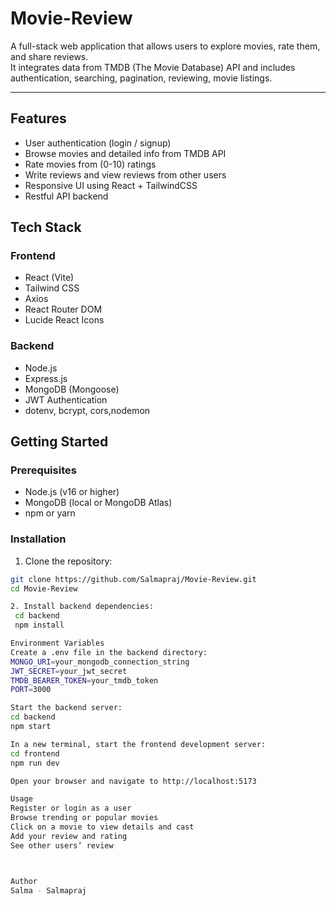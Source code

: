 # Movie-Review

A full-stack web application that allows users to explore movies, rate them, and share reviews.  
It integrates data from TMDB (The Movie Database) API and includes authentication, searching, pagination, reviewing, movie listings.

---

## Features

- User authentication (login / signup)
- Browse movies and detailed info from TMDB API
- Rate movies from (0-10) ratings
- Write reviews and view reviews from other users
- Responsive UI using React + TailwindCSS
- Restful API backend

## Tech Stack

### Frontend

- React (Vite)
- Tailwind CSS
- Axios
- React Router DOM
- Lucide React Icons

### Backend

- Node.js
- Express.js
- MongoDB (Mongoose)
- JWT Authentication
- dotenv, bcrypt, cors,nodemon



## Getting Started

### Prerequisites

- Node.js (v16 or higher)
- MongoDB (local or MongoDB Atlas)
- npm or yarn

### Installation

1. Clone the repository:

```bash
git clone https://github.com/Salmapraj/Movie-Review.git
cd Movie-Review

2. Install backend dependencies:
 cd backend
 npm install

Environment Variables
Create a .env file in the backend directory:
MONGO_URI=your_mongodb_connection_string
JWT_SECRET=your_jwt_secret
TMDB_BEARER_TOKEN=your_tmdb_token
PORT=3000

Start the backend server:
cd backend
npm start

In a new terminal, start the frontend development server:
cd frontend
npm run dev

Open your browser and navigate to http://localhost:5173

Usage
Register or login as a user
Browse trending or popular movies
Click on a movie to view details and cast
Add your review and rating
See other users’ review



Author
Salma - Salmapraj

